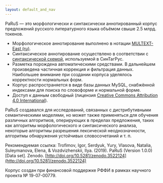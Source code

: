 ```yaml
---
layout: default_and_nav
---
```

PaRuS — это морфологически и синтаксически аннотированный корпус предложений русского литературного языка объёмом свыше 2.5 млрд. токенов.

- Морфологическое аннотирование выполнено в нотации [MULTEXT-East (ru)](http://corpus.leeds.ac.uk/mocky/msd-ru.html).
- Синтаксическое аннотирование осуществлено в соответствии с [синтаксической схемой](http://www.ruscorpora.ru/new/instruction-syntax.html#%D0%A1%D0%B8%D0%BD%D1%82%D0%B0%D0%BA%D1%81%D0%B8%D1%87%D0%B5%D1%81%D0%BA%D0%B0%D1%8F), используемой в СинТагРус.
- Разметка порождена автоматическими средствами. В дальнейшем произведена частичная коррекция и фильтрация данных. Наибольшее внимание при создании корпуса уделялось корректности нормальных форм.
- Корпус распространяется в виде базы данных MySQL, снабжённой индексами для поиска по словоформе и нормальной форме.
- Доступ к данным свободный (лицензия [Creative Commons Attribution 4.0 International](http://creativecommons.org/licenses/by/4.0/legalcode)). 

PaRuS создавался для исследований, связанных с дистрибутивными семантическими моделями, но может также применяться для обучения различных алгоритмов, оперирующих в пределах предложения, таких как алгоритмы морфологического и синтаксического анализа, некоторые алгоритмы разрешения лексической неоднозначности, алгоритмы обнаружения устойчивых словосочетаний и т. п.

Рекомендуемая ссылка:
Trofimov, Igor, Serdyuk, Yury, Vlasova, Natalia, Suleymanova, Elena, & Vozdvizhenskii, Ilya. (2019). PaRuS (Version 1.0.0) \[Data set\]. Zenodo. [http://doi.org/10.5281/zenodo.3522124](http://doi.org/10.5281/zenodo.3522124)

Корпус создан при финансовой поддержке РФФИ в рамках научного проекта № 19-07-00779.
